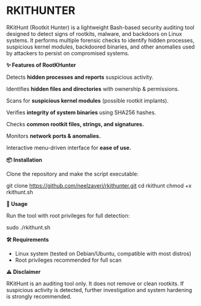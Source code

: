 # RKITHUNTER
RKitHunt (Rootkit Hunter) is a lightweight Bash-based security auditing tool designed to detect signs of rootkits, malware, and backdoors on Linux systems.  It performs multiple forensic checks to identify hidden processes, suspicious kernel modules, backdoored binaries, and other anomalies used by attackers to persist on compromised systems.

**✨ Features of RootKHunter**

Detects **hidden processes and reports** suspicious activity.

Identifies **hidden files and directories** with ownership & permissions.

Scans for **suspicious kernel modules** (possible rootkit implants).

Verifies **integrity of system binaries** using SHA256 hashes.

Checks **common rootkit files, strings, and signatures.**

Monitors **network ports & anomalies.**

Interactive menu-driven interface for **ease of use.**


**📦 Installation**

Clone the repository and make the script executable:

git clone https://github.com/neelzaveri/rkithunter.git
cd rkithunt
chmod +x rkithunt.sh


**🚀 Usage**

Run the tool with root privileges for full detection:

sudo ./rkithunt.sh


**🛠️ Requirements**

- Linux system (tested on Debian/Ubuntu, compatible with most distros)
- Root privileges recommended for full scan


**⚠️ Disclaimer**

RKitHunt is an auditing tool only.
It does not remove or clean rootkits.
If suspicious activity is detected, further investigation and system hardening is strongly recommended.

